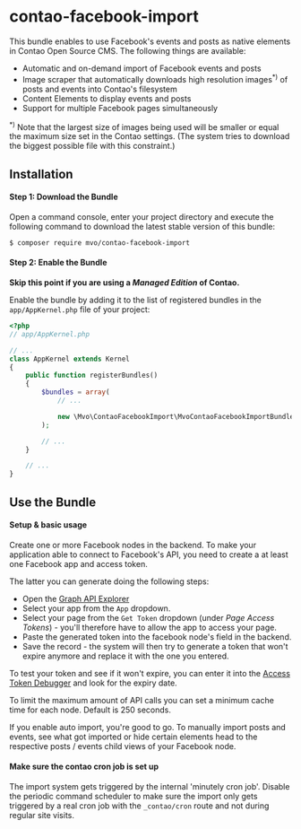 contao-facebook-import
======================
This bundle enables to use Facebook's events and posts as native elements in
Contao Open Source CMS. The following things are available:

* Automatic and on-demand import of Facebook events and posts
* Image scraper that automatically downloads high resolution
  images<sup>*)</sup> of posts and events into Contao's filesystem 
* Content Elements to display events and posts
* Support for multiple Facebook pages simultaneously  
 
 <sup>*)</sup> Note that the largest size of images being used will be smaller
 or equal the maximum size set in the Contao settings. (The system tries to
 download the biggest possible file with this constraint.)  
    
    
    
Installation
------------

#### Step 1: Download the Bundle  

Open a command console, enter your project directory and execute the
following command to download the latest stable version of this bundle:

```console
$ composer require mvo/contao-facebook-import
```

#### Step 2: Enable the Bundle

**Skip this point if you are using a *Managed Edition* of Contao.**

Enable the bundle by adding it to the list of registered bundles
in the `app/AppKernel.php` file of your project:

```php
<?php
// app/AppKernel.php

// ...
class AppKernel extends Kernel
{
    public function registerBundles()
    {
        $bundles = array(
            // ...

            new \Mvo\ContaoFacebookImport\MvoContaoFacebookImportBundle(),
        );

        // ...
    }

    // ...
}
```
 
Use the Bundle
--------------

#### Setup & basic usage
Create one or more Facebook nodes in the backend. To make your
application able to connect to Facebook's API, you need to create a
at least one Facebook app and access token.

The latter you can generate doing the following steps:
* Open the [Graph API Explorer][Graph API Explorer]
* Select your app from the `App` dropdown.
* Select your page from the `Get Token` dropdown (under *Page Access
  Tokens*) - you'll therefore have to allow the app to access your page.
* Paste the generated token into the facebook node's field in the
  backend.
* Save the record - the system will then try to generate a token that
  won't expire anymore and replace it with the one you entered.

To test your token and see if it won't expire, you can enter it into the
[Access Token Debugger][Access Token Debugger] and look for the expiry
date.

To limit the maximum amount of API calls you can set a minimum cache time for
each node. Default is 250 seconds. 

If you enable auto import, you're good to go. To manually import posts and
events, see what got imported or hide certain elements head to the respective
posts / events child views of your Facebook node.


#### Make sure the contao cron job is set up
The import system gets triggered by the internal 'minutely cron job'. Disable
the periodic command scheduler to make sure the import only gets triggered by a 
real cron job with the ``_contao/cron`` route and not during regular site
visits.

[Graph API Explorer]: https://developers.facebook.com/tools/explorer/
[Access Token Debugger]: https://developers.facebook.com/tools/debug/accesstoken
